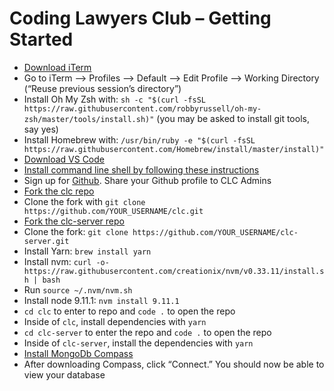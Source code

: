 # Coding Lawyers Club – Getting Started

* [Download iTerm](https://www.iterm2.com/)
* Go to iTerm —> Profiles —> Default —> Edit Profile —> Working Directory (“Reuse previous session’s directory”)
* Install Oh My Zsh with: `sh -c "$(curl -fsSL https://raw.githubusercontent.com/robbyrussell/oh-my-zsh/master/tools/install.sh)"`
(you may be asked to install git tools, say yes)
* Install Homebrew with: `/usr/bin/ruby -e "$(curl -fsSL https://raw.githubusercontent.com/Homebrew/install/master/install)"`
* [Download VS Code](https://code.visualstudio.com/)
* [Install command line shell by following these instructions](https://code.visualstudio.com/docs/setup/mac#_launching-from-the-command-line)
* Sign up for [Github](www.github.com). Share your Github profile to CLC Admins
* [Fork the clc repo](https://github.com/dbarabander/clc)
* Clone the fork with `git clone https://github.com/YOUR_USERNAME/clc.git`
* [Fork the clc-server repo](https://github.com/dbarabander/clc)
* Clone the fork: `git clone https://github.com/YOUR_USERNAME/clc-server.git`
* Install Yarn: `brew install yarn`
* Install nvm: `curl -o- https://raw.githubusercontent.com/creationix/nvm/v0.33.11/install.sh | bash`
* Run `source ~/.nvm/nvm.sh`
* Install node 9.11.1: `nvm install 9.11.1`
* `cd clc` to enter to repo and `code .` to open the repo
* Inside of `clc`, install dependencies with `yarn`
* `cd clc-server` to enter the repo and `code .` to open the repo
* Inside of `clc-server`, install the dependencies with `yarn`
* [Install MongoDb Compass](https://www.mongodb.com/download-center?jmp=tutorials&_ga=2.177525221.1936207160.1531960242-451401237.1531960242#compass)
* After downloading Compass, click “Connect.” You should now be able to view your database
